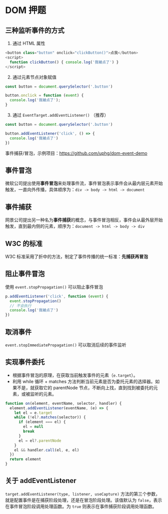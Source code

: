 # DOM 押题

## 三种监听事件的方式

1. 通过 HTML 属性

```js
<button class="button" onclick="clickButton()">点我</button>
<script>
  function clickButton() { console.log('我被点了') }
</script>
```

2. 通过元素节点对象赋值

```js
const button = document.querySelector('.button')

button.onclick = function (event) {
  console.log('我被点了');
}
```

3. 通过 `EventTarget.addEventListener()` （推荐）

```js
const button = document.querySelector('.button')

button.addEventListener('click', () => {
  console.log('我被点了')
}) 
```

事件捕获/冒泡，示例项目：https://github.com/uphg/dom-event-demo

## 事件冒泡

微软公司提出使用**事件冒泡**来处理事件流，事件冒泡表示事件会从最内层元素开始触发，一直向外传播，具体顺序为：`div -> body -> html -> document`

## 事件捕获

网景公司提出另一种名为**事件捕获**的概念，与事件冒泡相反，事件会从最外层开始触发，直到最内侧的元素，顺序为：`document -> html -> body -> div`

## W3C 的标准

W3C 标准采用了折中的方法，制定了事件传播的统一标准：**先捕获再冒泡**

## 阻止事件冒泡

使用 `event.stopPropagation()` 可以阻止事件冒泡

```js
p.addEventListener('click', function (event) {
  event.stopPropagation()
  // 不会执行
  console.log('我被点了')
})
```

## 取消事件

`event.stopImmediatePropagation()` 可以取消后续的事件监听

## 实现事件委托

- 根据事件冒泡的原理，在获取当前触发事件的元素（`e.target`）。
- 利用 while 循环 + matches 方法判断当前元素是否为委托元素的选择器。如果不是，就获取它的 parentNode 节点，不断向上找，直到找到被委托的元素，或被监听的元素。

```js
function on(element, eventName, selector, handler) {
  element.addEventListener(eventName, (e) => {
    let el = e.target
    while (!el?.matches(selector)) {
      if (element === el) {
        el = null
        break
      }
      el = el?.parentNode
    }
    el && handler.call(el, e, el)
  })
  return element
}
```

## 关于 addEventListener

`target.addEventListener(type, listener, useCapture)` 方法的第三个参数，就是配置事件是在捕获阶段处理，还是在冒泡阶段处理。该值默认为 `false`，表示在事件冒泡阶段调用处理函数。为 `true` 则表示在事件捕获阶段调用处理函数。
